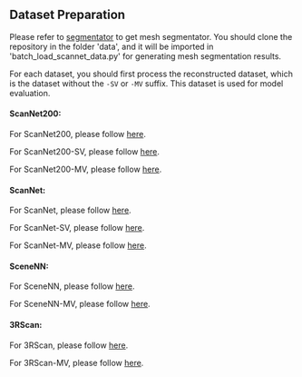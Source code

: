 ## Dataset Preparation

Please refer to [segmentator](https://github.com/Karbo123/segmentator.git) to get mesh segmentator.
You should clone the repository in the folder 'data', and it will be imported in 'batch_load_scannet_data.py' for generating mesh segmentation results.

For each dataset, you should first process the reconstructed dataset, which is the dataset without the `-SV` or `-MV` suffix. This dataset is used for model evaluation.

#### ScanNet200: 

For ScanNet200, please follow [here](../data/scannet200/README.md).

For ScanNet200-SV, please follow [here](../data/scannet200-sv/README.md).

For ScanNet200-MV, please follow [here](../data/scannet200-mv/README.md).

#### ScanNet:
For ScanNet, please follow [here](../data/scannet/README.md).

For ScanNet-SV, please follow [here](../data/scannet-sv/README.md).

For ScanNet-MV, please follow [here](../data/scannet-mv/README.md).

#### SceneNN:
For SceneNN, please follow [here](../data/scenenn/README.md).


For SceneNN-MV, please follow [here](../data/scenenn-mv/README.md).

#### 3RScan:

For 3RScan, please follow [here](../data/3RScan/README.md).


For 3RScan-MV, please follow [here](../data/3RScan-mv/README.md).